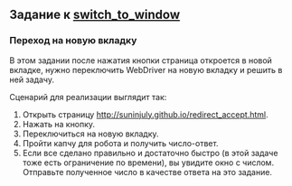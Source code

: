 ## Задание к [switch_to_window](../solutions/switch_to_window.py)

### Переход на новую вкладку

В этом задании после нажатия кнопки страница откроется в новой вкладке, нужно переключить WebDriver на новую вкладку
и решить в ней задачу.

Сценарий для реализации выглядит так:

1) Открыть страницу http://suninjuly.github.io/redirect_accept.html.
2) Нажать на кнопку.
3) Переключиться на новую вкладку.
4) Пройти капчу для робота и получить число-ответ.
5) Если все сделано правильно и достаточно быстро (в этой задаче тоже есть ограничение по времени), вы увидите окно
   с числом. Отправьте полученное число в качестве ответа на это задание.
